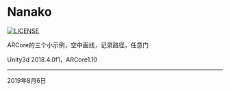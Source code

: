 # Nanako

[![LICENSE](https://img.shields.io/badge/license-Anti%20996-blue.svg)](https://github.com/996icu/996.ICU/blob/master/LICENSE)

ARCore的三个小示例，空中画线，记录路径，任意门

Unity3d 2018.4.0f1，ARCore1.10

----------
2019年8月6日
